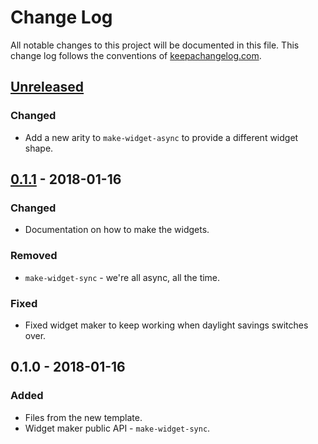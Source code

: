 # Change Log
All notable changes to this project will be documented in this file. This change log follows the conventions of [keepachangelog.com](http://keepachangelog.com/).

## [Unreleased]
### Changed
- Add a new arity to `make-widget-async` to provide a different widget shape.

## [0.1.1] - 2018-01-16
### Changed
- Documentation on how to make the widgets.

### Removed
- `make-widget-sync` - we're all async, all the time.

### Fixed
- Fixed widget maker to keep working when daylight savings switches over.

## 0.1.0 - 2018-01-16
### Added
- Files from the new template.
- Widget maker public API - `make-widget-sync`.

[Unreleased]: https://github.com/your-name/sayoriman/compare/0.1.1...HEAD
[0.1.1]: https://github.com/your-name/sayoriman/compare/0.1.0...0.1.1
